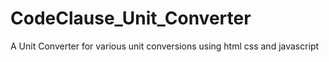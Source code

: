 # CodeClause_Unit_Converter
A Unit Converter for various unit conversions using html css and javascript
